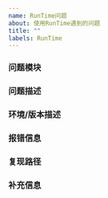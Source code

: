 ```yaml
---
name: RunTime问题
about: 使用RunTime遇到的问题
title: ""
labels: RunTime
---
```


### 问题模块


### 问题描述


### 环境/版本描述


### 报错信息


### 复现路径


### 补充信息
